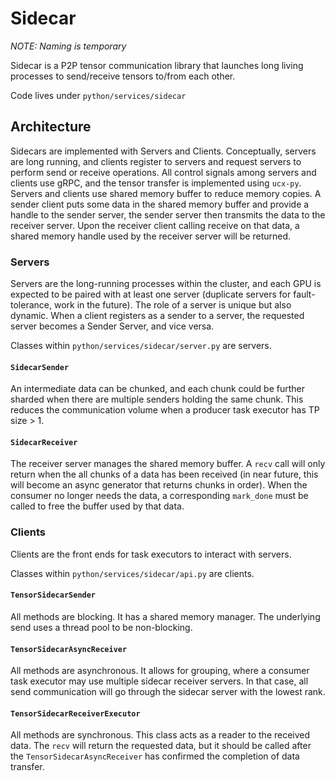 # Sidecar

_NOTE: Naming is temporary_

Sidecar is a P2P tensor communication library that launches long living processes
to send/receive tensors to/from each other.

Code lives under `python/services/sidecar`

## Architecture
Sidecars are implemented with Servers and Clients. Conceptually, servers are long
running, and clients register to servers and request servers to perform send or
receive operations. All control signals among servers and clients use gRPC, and
the tensor transfer is implemented using `ucx-py`. Servers and clients use shared 
memory buffer to reduce memory copies. A sender client puts some data in the
shared memory buffer and provide a handle to the sender server, the sender server
then transmits the data to the receiver server. Upon the receiver client calling
receive on that data, a shared memory handle used by the receiver server will be
returned.

### Servers
Servers are the long-running processes within the cluster, and each GPU is
expected to be paired with at least one server (duplicate servers for
fault-tolerance, work in the future). The role of a server is unique but also
dynamic. When a client registers as a sender to a server, the requested server
becomes a Sender Server, and vice versa.

Classes within `python/services/sidecar/server.py` are servers.

#### `SidecarSender`
An intermediate data can be chunked, and each chunk could be further sharded
when there are multiple senders holding the same chunk. This reduces the
communication volume when a producer task executor has TP size > 1.

#### `SidecarReceiver`
The receiver server manages the shared memory buffer. A `recv` call will only
return when the all chunks of a data has been received (in near future, this 
will become an async generator that returns chunks in order). When the consumer
no longer needs the data, a corresponding `mark_done` must be called to free the
buffer used by that data.

### Clients
Clients are the front ends for task executors to interact with servers.

Classes within `python/services/sidecar/api.py` are clients.

#### `TensorSidecarSender`
All methods are blocking. It has a shared memory manager. The underlying send
uses a thread pool to be non-blocking.

#### `TensorSidecarAsyncReceiver`
All methods are asynchronous. It allows for grouping, where a consumer task
executor may use multiple sidecar receiver servers. In that case, all send
communication will go through the sidecar server with the lowest rank.

#### `TensorSidecarReceiverExecutor`
All methods are synchronous. This class acts as a reader to the received data.
The `recv` will return the requested data, but it should be called after the
`TensorSidecarAsyncReceiver` has confirmed the completion of data transfer.



